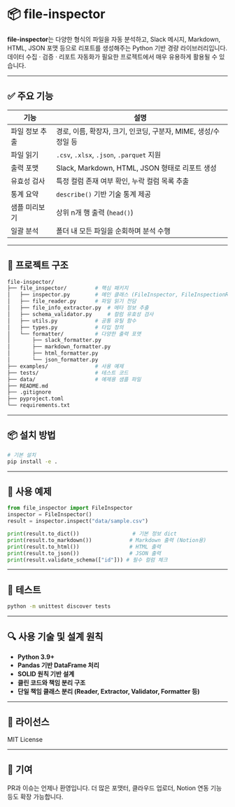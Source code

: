 # 📦 file-inspector

**file-inspector**는 다양한 형식의 파일을 자동 분석하고, Slack 메시지, Markdown, HTML, JSON 포맷 등으로 리포트를 생성해주는 Python 기반 경량 라이브러리입니다. 
데이터 수집 · 검증 · 리포트 자동화가 필요한 프로젝트에서 매우 유용하게 활용될 수 있습니다.

---

## ✅ 주요 기능

| 기능 | 설명 |
|------|------|
| 파일 정보 추출 | 경로, 이름, 확장자, 크기, 인코딩, 구분자, MIME, 생성/수정일 등 |
| 파일 읽기 | `.csv`, `.xlsx`, `.json`, `.parquet` 지원 |
| 출력 포맷 | Slack, Markdown, HTML, JSON 형태로 리포트 생성 |
| 유효성 검사 | 특정 컬럼 존재 여부 확인, 누락 컬럼 목록 추출 |
| 통계 요약 | `describe()` 기반 기술 통계 제공 |
| 샘플 미리보기 | 상위 n개 행 출력 (`head()`) |
| 일괄 분석 | 폴더 내 모든 파일을 순회하며 분석 수행 |

---

## 📁 프로젝트 구조

```bash
file-inspector/
├── file_inspector/         # 핵심 패키지
│   ├── inspector.py        # 메인 클래스 (FileInspector, FileInspectionResult)
│   ├── file_reader.py      # 파일 읽기 전담
│   ├── file_info_extractor.py  # 메타 정보 추출
│   ├── schema_validator.py     # 컬럼 유효성 검사
│   ├── utils.py            # 공통 유틸 함수
│   ├── types.py            # 타입 정의
│   └── formatter/          # 다양한 출력 포맷
│       ├── slack_formatter.py
│       ├── markdown_formatter.py
│       ├── html_formatter.py
│       └── json_formatter.py
├── examples/               # 사용 예제
├── tests/                  # 테스트 코드
├── data/                   # 예제용 샘플 파일
├── README.md
├── .gitignore
├── pyproject.toml
└── requirements.txt
```

---

## 📦 설치 방법

```bash
# 기본 설치
pip install -e .
```

---

## 🚀 사용 예제

```python
from file_inspector import FileInspector
inspector = FileInspector()
result = inspector.inspect("data/sample.csv")

print(result.to_dict())                 # 기본 정보 dict
print(result.to_markdown())            # Markdown 출력 (Notion용)
print(result.to_html())                # HTML 출력
print(result.to_json())                # JSON 출력
print(result.validate_schema(["id"])) # 필수 컬럼 체크
```

---

## 🧪 테스트

```bash
python -m unittest discover tests
```

---

## 🔍 사용 기술 및 설계 원칙

- **Python 3.9+**
- **Pandas 기반 DataFrame 처리**
- **SOLID 원칙 기반 설계**
- **클린 코드와 책임 분리 구조**
- **단일 책임 클래스 분리 (Reader, Extractor, Validator, Formatter 등)**

---

## 📜 라이선스

MIT License

---

## 👏 기여

PR과 이슈는 언제나 환영입니다. 더 많은 포맷터, 클라우드 업로더, Notion 연동 기능 등도 확장 가능합니다.
